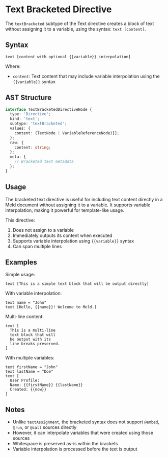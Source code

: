 # Text Bracketed Directive

The `textBracketed` subtype of the Text directive creates a block of text without assigning it to a variable, using the syntax: `text [content]`.

## Syntax

```
text [content with optional {{variable}} interpolation]
```

Where:
- `content`: Text content that may include variable interpolation using the `{{variable}}` syntax

## AST Structure

```typescript
interface TextBracketedDirectiveNode {
  type: 'Directive';
  kind: 'text';
  subtype: 'textBracketed';
  values: {
    content: (TextNode | VariableReferenceNode)[];
  };
  raw: {
    content: string;
  };
  meta: {
    // Bracketed text metadata
  };
}
```

## Usage

The bracketed text directive is useful for including text content directly in a Meld document without assigning it to a variable. It supports variable interpolation, making it powerful for template-like usage.

This directive:
1. Does not assign to a variable
2. Immediately outputs its content when executed
3. Supports variable interpolation using `{{variable}}` syntax
4. Can span multiple lines

## Examples

Simple usage:
```
text [This is a simple text block that will be output directly]
```

With variable interpolation:
```
text name = "John"
text [Hello, {{name}}! Welcome to Meld.]
```

Multi-line content:
```
text [
  This is a multi-line
  text block that will
  be output with its
  line breaks preserved.
]
```

With multiple variables:
```
text firstName = "John"
text lastName = "Doe"
text [
  User Profile:
  Name: {{firstName}} {{lastName}}
  Created: {{now}}
]
```

## Notes

- Unlike `textAssignment`, the bracketed syntax does not support `@embed`, `@run`, or `@call` sources directly
- However, it can interpolate variables that were created using those sources
- Whitespace is preserved as-is within the brackets
- Variable interpolation is processed before the text is output
